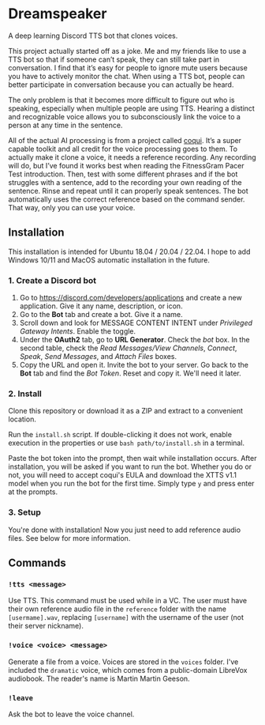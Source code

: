 # Dreamspeaker
A deep learning Discord TTS bot that clones voices.

This project actually started off as a joke. Me and my friends like to use a TTS bot so that if someone can’t speak, they can still take part in conversation. I find that it’s easy for people to ignore mute users because you have to actively monitor the chat. When using a TTS bot, people can better participate in conversation because you can actually be heard.

The only problem is that it becomes more difficult to figure out who is speaking, especially when multiple people are using TTS. Hearing a distinct and recognizable voice allows you to subconsciously link the voice to a person at any time in the sentence.

All of the actual AI processing is from a project called [coqui](https://github.com/coqui-ai/TTS). It’s a super capable toolkit and all credit for the voice processing goes to them. To actually make it clone a voice, it needs a reference recording. Any recording will do, but I’ve found it works best when reading the FitnessGram Pacer Test introduction. Then, test with some different phrases and if the bot struggles with a sentence, add to the recording your own reading of the sentence. Rinse and repeat until it can properly speak sentences. The bot automatically uses the correct reference based on the command sender. That way, only you can use your voice.

## Installation

This installation is intended for Ubuntu 18.04 / 20.04 / 22.04. I hope to add Windows 10/11 and MacOS automatic installation in the future.

### 1. Create a Discord bot
1. Go to https://discord.com/developers/applications and create a new application. Give it any name, description, or icon.
2. Go to the **Bot** tab and create a bot. Give it a name.
3. Scroll down and look for MESSAGE CONTENT INTENT under _Privileged Gateway Intents_. Enable the toggle.
4. Under the **OAuth2** tab, go to **URL Generator**. Check the _bot_ box. In the second table, check the _Read Messages/View Channels_, _Connect_, _Speak_, _Send Messages_, and _Attach Files_ boxes.
5. Copy the URL and open it. Invite the bot to your server. Go back to the **Bot** tab and find the _Bot Token_. Reset and copy it. We'll need it later.

### 2. Install
Clone this repository or download it as a ZIP and extract to a convenient location.

Run the  `install.sh` script. If double-clicking it does not work, enable execution in the properties or use `bash path/to/install.sh` in a terminal.

Paste the bot token into the prompt, then wait while installation occurs. After installation, you will be asked if you want to run the bot. Whether you do or not, you will need to accept coqui's EULA and download the XTTS v1.1 model when you run the bot for the first time. Simply type `y` and press enter at the prompts.

### 3. Setup
You're done with installation! Now you just need to add reference audio files. See below for more information.

## Commands

### `!tts <message>`

Use TTS. This command must be used while in a VC. The user must have their own reference audio file in the `reference` folder with the name `[usermame].wav`, replacing `[username]` with the username of the user (not their server nickname).

### `!voice <voice> <message>`

Generate a file from a voice. Voices are stored in the `voices` folder. I've included the `dramatic` voice, which comes from a public-domain LibreVox audiobook. The reader's name is Martin Martin Geeson.

### `!leave`

Ask the bot to leave the voice channel.
